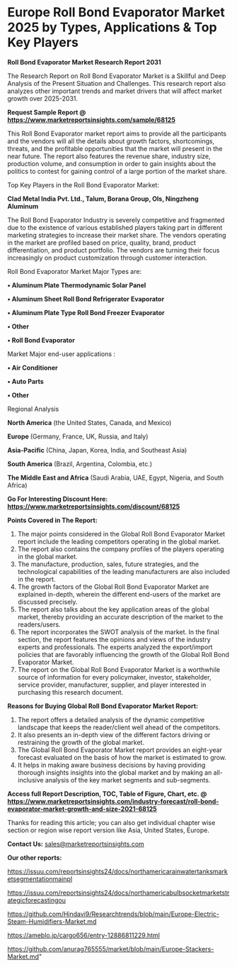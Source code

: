 # Europe Roll Bond Evaporator Market 2025 by Types, Applications & Top Key Players

<strong>Roll Bond Evaporator Market Research Report 2031</strong>

The Research Report on Roll Bond Evaporator Market is a Skillful and Deep Analysis of the Present Situation and Challenges. This research report also analyzes other important trends and market drivers that will affect market growth over 2025-2031.

<strong>Request Sample Report @ <a href=https://www.marketreportsinsights.com/sample/68125>https://www.marketreportsinsights.com/sample/68125</a></strong>

This Roll Bond Evaporator market report aims to provide all the participants and the vendors will all the details about growth factors, shortcomings, threats, and the profitable opportunities that the market will present in the near future. The report also features the revenue share, industry size, production volume, and consumption in order to gain insights about the politics to contest for gaining control of a large portion of the market share.

Top Key Players in the Roll Bond Evaporator Market:

<strong>Clad Metal India Pvt. Ltd., Talum, Borana Group, Ols, Ningzheng Aluminum</strong>

The Roll Bond Evaporator Industry is severely competitive and fragmented due to the existence of various established players taking part in different marketing strategies to increase their market share. The vendors operating in the market are profiled based on price, quality, brand, product differentiation, and product portfolio. The vendors are turning their focus increasingly on product customization through customer interaction.

Roll Bond Evaporator Market Major Types are:

<strong>• Aluminum Plate Thermodynamic Solar Panel

• Aluminum Sheet Roll Bond Refrigerator Evaporator

• Aluminum Plate Type Roll Bond Freezer Evaporator

• Other

• Roll Bond Evaporator</strong>

Market Major end-user applications :

<strong>• Air Conditioner

• Auto Parts

• Other</strong>

Regional Analysis

</u><strong><b>North America</b></strong> (the United States, Canada, and Mexico)

<strong><b>Europe </b></strong>(Germany, France, UK, Russia, and Italy)

<strong><b>Asia-Pacific</b></strong> (China, Japan, Korea, India, and Southeast Asia)

<strong><b>South America</b></strong> (Brazil, Argentina, Colombia, etc.)

<strong><b>The Middle East and Africa</b></strong> (Saudi Arabia, UAE, Egypt, Nigeria, and South Africa)

<strong>Go For Interesting Discount Here: <a href=https://www.marketreportsinsights.com/discount/68125>https://www.marketreportsinsights.com/discount/68125</a></strong>

<strong>Points Covered in The Report:</strong>
<ol>
  <li>The major points considered in the Global Roll Bond Evaporator Market report include the leading competitors operating in the global market.</li>
  <li>The report also contains the company profiles of the players operating in the global market.</li>
  <li>The manufacture, production, sales, future strategies, and the technological capabilities of the leading manufacturers are also included in the report.</li>
  <li>The growth factors of the Global Roll Bond Evaporator Market are explained in-depth, wherein the different end-users of the market are discussed precisely.</li>
  <li>The report also talks about the key application areas of the global market, thereby providing an accurate description of the market to the readers/users.</li>
  <li>The report incorporates the SWOT analysis of the market. In the final section, the report features the opinions and views of the industry experts and professionals. The experts analyzed the export/import policies that are favorably influencing the growth of the Global Roll Bond Evaporator Market.</li>
  <li>The report on the Global Roll Bond Evaporator Market is a worthwhile source of information for every policymaker, investor, stakeholder, service provider, manufacturer, supplier, and player interested in purchasing this research document.</li>
</ol>
<strong>Reasons for Buying Global Roll Bond Evaporator Market Report:</strong>

<ol>
  <li>The report offers a detailed analysis of the dynamic competitive landscape that keeps the reader/client well ahead of the competitors.</li>
  <li>It also presents an in-depth view of the different factors driving or restraining the growth of the global market.</li>
  <li>The Global Roll Bond Evaporator Market report provides an eight-year forecast evaluated on the basis of how the market is estimated to grow.</li>
  <li>It helps in making aware business decisions by having providing thorough insights insights into the global market and by making an all-inclusive analysis of the key market segments and sub-segments.</li>
</ol>
<strong>Access full Report Description, TOC, Table of Figure, Chart, etc. @ <a href=https://www.marketreportsinsights.com/industry-forecast/roll-bond-evaporator-market-growth-and-size-2021-68125>https://www.marketreportsinsights.com/industry-forecast/roll-bond-evaporator-market-growth-and-size-2021-68125</a></strong>


Thanks for reading this article; you can also get individual chapter wise section or region wise report version like Asia, United States, Europe.

<strong>Contact Us:</strong>
sales@marketreportsinsights.com

<strong>Our other reports:</strong>

<a href=https://issuu.com/reportsinsights24/docs/northamericarainwatertanksmarketsegmentationmainpl>https://issuu.com/reportsinsights24/docs/northamericarainwatertanksmarketsegmentationmainpl</a>

<a href=https://issuu.com/reportsinsights24/docs/northamericabulbsocketmarketstrategicforecastingou>https://issuu.com/reportsinsights24/docs/northamericabulbsocketmarketstrategicforecastingou</a>

<a href=https://github.com/Hindavi9/Researchtrends/blob/main/Europe-Electric-Steam-Humidifiers-Market.md>https://github.com/Hindavi9/Researchtrends/blob/main/Europe-Electric-Steam-Humidifiers-Market.md</a>

<a href=https://ameblo.jp/cargo656/entry-12886811229.html>https://ameblo.jp/cargo656/entry-12886811229.html</a>

<a href=https://github.com/anurag765555/market/blob/main/Europe-Stackers-Market.md>https://github.com/anurag765555/market/blob/main/Europe-Stackers-Market.md</a>"
